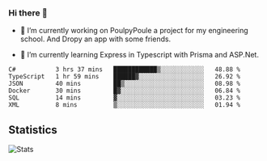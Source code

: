 ### Hi there 👋
- 🔭 I’m currently working on PoulpyPoule a project for my engineering school. And Dropy an app with some friends.

- 🌱 I’m currently learning Express in Typescript with Prisma and ASP.Net.


<!--START_SECTION:waka-->

```text
C#           3 hrs 37 mins   ████████████▒░░░░░░░░░░░░   48.88 %
TypeScript   1 hr 59 mins    ██████▓░░░░░░░░░░░░░░░░░░   26.92 %
JSON         40 mins         ██▒░░░░░░░░░░░░░░░░░░░░░░   08.98 %
Docker       30 mins         █▓░░░░░░░░░░░░░░░░░░░░░░░   06.84 %
SQL          14 mins         ▓░░░░░░░░░░░░░░░░░░░░░░░░   03.23 %
XML          8 mins          ▒░░░░░░░░░░░░░░░░░░░░░░░░   01.94 %
```

<!--END_SECTION:waka-->

## Statistics

![Stats](https://github-readme-stats.vercel.app/api?username=killian-mannarelli&count_private=true&show_icons=true&theme=dark)

<!--
**killian-mannarelli/killian-mannarelli** is a ✨ _special_ ✨ repository because its `README.md` (this file) appears on your GitHub profile.

Here are some ideas to get you started:

- 🔭 I’m currently working on ...
- 🌱 I’m currently learning ...
- 👯 I’m looking to collaborate on ...
- 🤔 I’m looking for help with ...
- 💬 Ask me about ...
- 📫 How to reach me: ...
- 😄 Pronouns: ...
- ⚡ Fun fact: ...
-->
